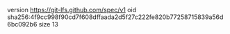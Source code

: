 version https://git-lfs.github.com/spec/v1
oid sha256:4f9cc998f90cd7f608dffaada2d5f27c222fe820b77258715839a56d6bc092b6
size 13
